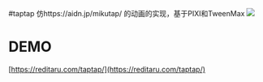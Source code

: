 #taptap
仿https://aidn.jp/mikutap/ 的动画的实现，基于PIXI和TweenMax
![](http://wx1.sinaimg.cn/large/a9fa7bc8gy1fnd4aeibe2g20l00btnof.gif)

# DEMO  
[https://reditaru.com/taptap/](https://reditaru.com/taptap/)

